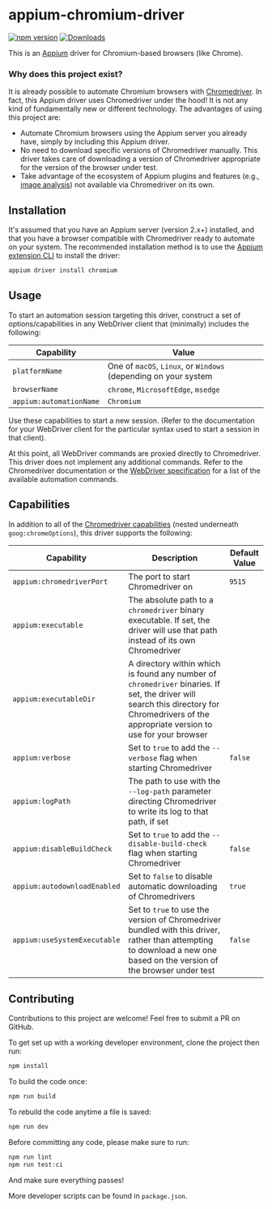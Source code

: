 # appium-chromium-driver

[![npm version](http://img.shields.io/npm/v/appium-chromium-driver.svg)](https://npmjs.org/package/appium-chromium-driver)
[![Downloads](http://img.shields.io/npm/dm/appium-chromium-driver.svg)](https://npmjs.org/package/appium-chromium-driver)

This is an [Appium](https://github.com/appium/appium) driver for Chromium-based browsers (like
Chrome).

### Why does this project exist?

It is already possible to automate Chromium browsers with
[Chromedriver](https://chromedriver.chromium.org/). In fact, this Appium driver uses Chromedriver
under the hood! It is not any kind of fundamentally new or different technology. The advantages of
using this project are:

- Automate Chromium browsers using the Appium server you already have, simply by including this
  Appium driver.
- No need to download specific versions of Chromedriver manually. This driver takes care of
  downloading a version of Chromedriver appropriate for the version of the browser under test.
- Take advantage of the ecosystem of Appium plugins and features (e.g., [image
  analysis](https://github.com/appium/appium/tree/master/packages/images-plugin)) not available via
  Chromedriver on its own.

## Installation

It's assumed that you have an Appium server (version 2.x+) installed, and that you have a browser
compatible with Chromedriver ready to automate on your system. The recommended installation method
is to use the [Appium extension
CLI](https://appium.github.io/appium/docs/en/latest/cli/extensions/) to install the driver:

```bash
appium driver install chromium
```

## Usage

To start an automation session targeting this driver, construct a set of options/capabilities in
any WebDriver client that (minimally) includes the following:

|Capability|Value|
|---|---|
|`platformName`|One of `macOS`, `Linux`, or `Windows` (depending on your system|
|`browserName`|`chrome`, `MicrosoftEdge`, `msedge`|
|`appium:automationName`|`Chromium`|

Use these capabilities to start a new session. (Refer to the documentation for your WebDriver
client for the particular syntax used to start a session in that client).

At this point, all WebDriver commands are proxied directly to Chromedriver. This driver does not
implement any additional commands. Refer to the Chromedriver documentation or the [WebDriver
specification](https://w3c.github.io/webdriver/) for a list of the available automation commands.

## Capabilities

In addition to all of the [Chromedriver
capabilities](https://chromedriver.chromium.org/capabilities) (nested underneath
`goog:chromeOptions`), this driver supports the following:

|Capability|Description|Default Value|
|---|---|---|
|`appium:chromedriverPort`|The port to start Chromedriver on|`9515`|
|`appium:executable`|The absolute path to a `chromedriver` binary executable. If set, the driver will use that path instead of its own Chromedriver||
|`appium:executableDir`|A directory within which is found any number of `chromedriver` binaries. If set, the driver will search this directory for Chromedrivers of the appropriate version to use for your browser||
|`appium:verbose`|Set to `true` to add the `--verbose` flag when starting Chromedriver|`false`|
|`appium:logPath`|The path to use with the `--log-path` parameter directing Chromedriver to write its log to that path, if set||
|`appium:disableBuildCheck`|Set to `true` to add the `--disable-build-check` flag when starting Chromedriver|`false`|
|`appium:autodownloadEnabled`|Set to `false` to disable automatic downloading of Chromedrivers|`true`|
|`appium:useSystemExecutable`|Set to `true` to use the version of Chromedriver bundled with this driver, rather than attempting to download a new one based on the version of the browser under test|`false`|

## Contributing

Contributions to this project are welcome! Feel free to submit a PR on GitHub.

To get set up with a working developer environment, clone the project then run:

```bash
npm install
```

To build the code once:

```bash
npm run build
```

To rebuild the code anytime a file is saved:

```bash
npm run dev
```

Before committing any code, please make sure to run:

```bash
npm run lint
npm run test:ci
```

And make sure everything passes!

More developer scripts can be found in `package.json`.
